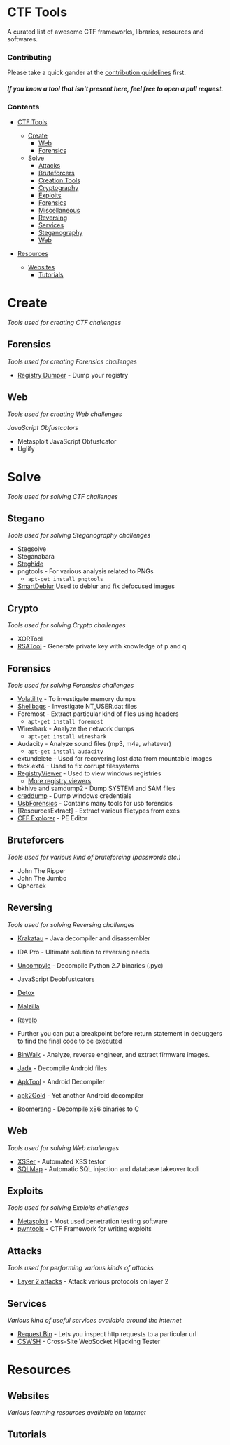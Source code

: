 # CTF Tools

A curated list of awesome CTF frameworks, libraries, resources and softwares.

### Contributing

Please take a quick gander at the [contribution guidelines](https://github.com/apsdehal/ctf-tools/CONTRIBUTING.md) first.

#### _If you know a tool that isn't present here, feel free to open a pull request._

### Contents

- [CTF Tools](#ctf-tools)
  - [Create](#create)
    - [Web](#create-web)
    - [Forensics](#create-forensics)
  - [Solve](#solve)
    - [Attacks](#solve-attacks)
    - [Bruteforcers](#solve-bruteforcers)
    - [Creation Tools](#solve-create)
    - [Cryptography](#solve-crypto)
    - [Exploits](#solve-exploits)
    - [Forensics](#solve-forensics)
    - [Miscellaneous](#solve-misc)
    - [Reversing](#solve-reversing)
    - [Services](#solve-services)
    - [Steganography](#solve-stegano)
    - [Web](#solve-web)

- [Resources](#resources)
  - [Websites](#resources-websites)
    - [Tutorials](#resources-tutorials)


# Create

*Tools used for creating CTF challenges*

## Forensics

*Tools used for creating Forensics challenges*

- [Registry Dumper](http://www.kahusecurity.com/tools/RegistryDumper_v0.1.zip) - Dump your registry

## Web

*Tools used for creating Web challenges*

*JavaScript Obfustcators*

- Metasploit JavaScript Obfustcator
- Uglify


# Solve

*Tools used for solving CTF challenges*

## Stegano

*Tools used for solving Steganography challenges*

- Stegsolve
- Steganabara
- [Steghide](http://steghide.sourceforge.net/)
- pngtools - For various analysis related to PNGs
  - `apt-get install pngtools`
- [SmartDeblur](https://github.com/Y-Vladimir/SmartDeblur) Used to deblur and fix defocused images

## Crypto

*Tools used for solving Crypto challenges*

- XORTool
- [RSATool](https://github.com/ius/rsatool) - Generate private key with knowledge of p and q

## Forensics

*Tools used for solving Forensics challenges*

- [Volatility](https://github.com/volatilityfoundation/volatility) - To investigate memory dumps
- [Shellbags](https://github.com/williballenthin/shellbags) - Investigate NT\_USER.dat files
- Foremost - Extract particular kind of files using headers
  - `apt-get install foremost`
- Wireshark - Analyze the network dumps
  - `apt-get install wireshark`
- Audacity - Analyze sound files (mp3, m4a, whatever)
  - `apt-get install audacity`
- extundelete - Used for recovering lost data from mountable images
- fsck.ext4 - Used to fix corrupt filesystems
- [RegistryViewer](http://www.gaijin.at/en/getitpage.php?id=regview) - Used to view windows registries
  - [More registry viewers](http://www.forensicswiki.org/wiki/Windows_Registry)
- bkhive and samdump2 - Dump SYSTEM and SAM files
- [creddump](https://code.google.com/p/creddump/) - Dump windows credentials
- [UsbForensics](http://www.forensicswiki.org/wiki/USB_History_Viewing) - Contains many tools for usb forensics
- [ResourcesExtract] - Extract various filetypes from exes
- [CFF Explorer](http://www.ntcore.com/exsuite.php) - PE Editor

## Bruteforcers

*Tools used for various kind of bruteforcing (passwords etc.)*

- John The Ripper
- John The Jumbo
- Ophcrack

## Reversing

*Tools used for solving Reversing challenges*

- [Krakatau](https://github.com/Storyyeller/Krakatau) - Java decompiler and disassembler
- IDA Pro - Ultimate solution to reversing needs
- [Uncompyle](https://github.com/williballenthin/shellbags) - Decompile Python 2.7 binaries (.pyc)
- JavaScript Deobfustcators
- [Detox](http://relentless-coding.org/projects/jsdetox/install)
- [Malzilla](http://malzilla.sourceforge.net/downloads.html)
- [Revelo](http://www.kahusecurity.com/tools/Revelo_v0.6.zip)
- Further you can put a breakpoint before return statement in debuggers to find the final code to be executed

- [BinWalk](https://github.com/devttys0/binwalk) - Analyze, reverse engineer, and extract firmware images.
- [Jadx](https://github.com/skylot/jadx) - Decompile Android files
- [ApkTool](http://ibotpeaches.github.io/Apktool/) - Android Decompiler
- [apk2Gold](https://github.com/lxdvs/apk2gold) - Yet another Android decompiler
- [Boomerang](https://github.com/nemerle/boomerang) - Decompile x86 binaries to C


## Web

*Tools used for solving Web challenges*

- [XSSer](http://xsser.sourceforge.net/) - Automated XSS testor
- [SQLMap](https://github.com/sqlmapproject/sqlmap) - Automatic SQL injection and database takeover tooli

## Exploits

*Tools used for solving Exploits challenges*

- [Metasploit](http://www.metasploit.com/) - Most used penetration testing software
- [pwntools](https://github.com/Gallopsled/pwntools) - CTF Framework for writing exploits


## Attacks

*Tools used for performing various kinds of attacks*

- [Layer 2 attacks](https://github.com/tomac/yersinia) - Attack various protocols on layer 2

## Services

*Various kind of useful services available around the internet*

- [Request Bin](http://requestb.in/) - Lets you inspect http requests to a particular url
- [CSWSH](http://ironwasp.org/cswsh.html) - Cross-Site WebSocket Hijacking Tester


# Resources

## Websites

*Various learning resources available on internet*

## Tutorials

